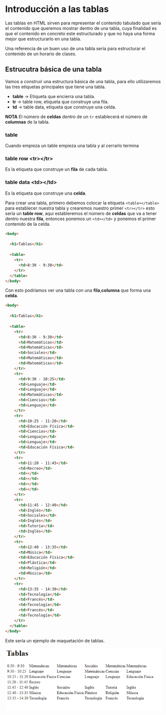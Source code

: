 # Introducción a las tablas

Las tablas en HTML sirven para representar el contenido tabulado que sería el contenido que queremos mostrar dentro de una tabla, cuya finalidad es que el contenido en concreto este estructurado y que no haya una forma mejor que estructurarlo en una tabla.

Una referencia de un buen uso de una tabla sería para estructurar el contenido de un horario de clases.

## Estrucutra básica de una tabla

Vamos a construir una estructura básica de una tabla, para ello utilizaremos las tres etiquetas principales que tiene una tabla.

* **table** -> Etiqueta que encierra una tabla.
* **tr** -> table row, etiqueta que construye una fila.
* **td** -> table data, etiqueta que construye una celda.

**NOTA** El número de **celdas** dentro de un `tr` establecerá el número de **columnas** de la tabla.

### **table**

Cuando empieza un table empieza una tabla y al cerrarlo termina

### **table row \<tr>\</tr>**

Es la etiqueta que construye un **fila** de cada tabla.

### **table data \<td>\</td>**

Es la etiqueta que construye una **celda**.

Para crear una tabla, primero debemos colocar la etiqueta `<table></table>` para establecer nuestra tabla y crearemos nuestro primer `<tr></tr>` esto sería un **table row**, aqui estableremos el número de **celdas** que va a tener dentro nuestra **fila**, entonces ponemos un `<td></td>` y ponemos el primer contenido de la celda.

~~~html
<body>

  <h1>Tablas</h1>
  
  <table>
    <tr>
      <td>8:30 - 9:30</td>
    </tr>
  </table>
</body>
~~~

Con esto podríamos ver una tabla con una **fila**,**columna** que forma una **celda**.

~~~html
<body>

  <h1>Tablas</h1>
  
  <table>
    <tr>
      <td>8:30 - 9:30</td>
      <td>Matemáticas</td>
      <td>Matemáticas</td>
      <td>Sociales</td>
      <td>Matemáticas</td>
      <td>Matemáticas</td>
    </tr>
    <tr>
      <td>9:30 - 10:25</td>
      <td>Lenguaje</td>
      <td>Lenguaje</td>
      <td>Matemáticas</td>
      <td>Ciencias</td>
      <td>Lenguaje</td>
    </tr>
    <tr>
      <td>10:25 - 11:20</td>
      <td>Educación Física</td>
      <td>Ciencias</td>
      <td>Lenguaje</td>
      <td>Lenguaje</td>
      <td>Educación Física</td>
    </tr>
    <tr>
      <td>11:20 - 11:45</td>
      <td>Recreo</td>
      <td></td>
      <td></td>
      <td></td>
      <td></td>
    </tr>
    <tr>
      <td>11:45 - 12:40</td>
      <td>Inglés</td>
      <td>Sociales</td>
      <td>Inglés</td>
      <td>Tutoría</td>
      <td>Inglés</td>
    </tr>
    <tr>
      <td>12:40 - 13:35</td>
      <td>Música</td>
      <td>Educación Física</td>
      <td>Plástica</td>
      <td>Religión</td>
      <td>Música</td>
    </tr>
    <tr>
      <td>13:35 - 14:30</td>
      <td>Tecnología</td>
      <td>Francés</td>
      <td>Tecnología</td>
      <td>Francés</td>
      <td>Tecnología</td>
    </tr>
  </table>
</body>
~~~

Este sería un ejemplo de maquetación de tablas.

![Tabla1](/media/Tablas1.png "Tabla_básica")



